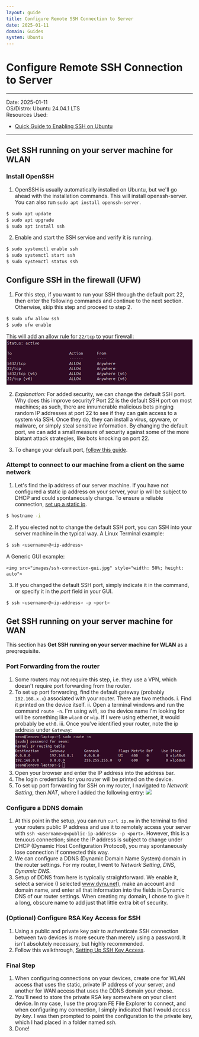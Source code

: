 ```yaml
---
layout: guide
title: Configure Remote SSH Connection to Server
date: 2025-01-11
domain: Guides
system: Ubuntu
---
```


# Configure Remote SSH Connection to Server

---

Date: 2025-01-11  
OS/Distro: Ubuntu 24.04.1 LTS  
Resources Used:  
- [Quick Guide to Enabling SSH on Ubuntu](https://linuxconfig.org/quick-guide-to-enabling-ssh-on-ubuntu-24-04)  

---

## Get SSH running on your server machine for WLAN

### Install OpenSSH
1. OpenSSH is usually automatically installed on Ubuntu, but we'll go ahead with the installation commands. This will install openssh-server. You can also run `sudo apt install openssh-server`.
```bash
$ sudo apt update
$ sudo apt upgrade
$ sudo apt install ssh
```

2. Enable and start the SSH service and verify it is running.
```bash
$ sudo systemctl enable ssh
$ sudo systemctl start ssh
$ sudo systemctl status ssh
```

## Configure SSH in the firewall (UFW)
1. For this step, if you want to run your SSH through the default port 22, then enter the following commands and continue to the next section. Otherwise, skip this step and proceed to step 2.
```bash
$ sudo ufw allow ssh
$ sudo ufw enable
```
This will add an allow rule for `22/tcp` to your firewall:
![](images/ufw_ssh_rule.png)

2. _Explanation:_ For added security, we can change the default SSH port. Why does this improve security? Port 22 is the default SSH port on most machines; as such, there are innumerable malicious bots pinging random IP addresses at port 22 to see if they can gain access to a system via SSH. Once they do, they can install a virus, spyware, or malware, or simply steal sensitive information. By changing the default port, we can add a small measure of security against some of the more blatant attack strategies, like bots knocking on port 22.

3. To change your default port, [follow this guide](change-ssh-default-port.md).

### Attempt to connect to our machine from a client on the same network
1. Let's find the ip address of our server machine. If you have not configured a static ip address on your server, your ip will be subject to DHCP and could spontaneously change. To ensure a reliable connection, [set up a static ip](static-ip-setup.md).
```bash
$ hostname -i
```

2. If you elected not to change the default SSH port, you can SSH into your server machine in the typical way. A Linux Terminal example:
```bash
$ ssh <username>@<ip-address>
```
A Generic GUI example:
    
    <img src="images/ssh-connection-gui.jpg" style="width: 50%; height: auto">

3. If you changed the default SSH port, simply indicate it in the command, or specify it in the _port_ field in your GUI.
```bash
$ ssh <username>@<ip-address> -p <port>
```

## Get SSH running on your server machine for WAN

This section has **Get SSH running on your server machine for WLAN** as a preqrequisite.

### Port Forwarding from the router
1. Some routers may not require this step, i.e. they use a VPN, which doesn't require port forwarding from the router. 
2. To set up port forwarding, find the default gateway (probably `192.168.x.x`) associated with your router. There are two methods.
	i. Find it printed on the device itself.
	ii. Open a terminal windows and run the command `route -n`. I'm using wifi, so the device name I'm looking for will be something like `wlan0` or `wlp`. If I were using ethernet, it would probably be `eth0`.
	iii. Once you've identified your router, note the ip address under `Gateway`: ![](images/router-ip.png)
3. Open your browser and enter the IP address into the address bar.
4. The login credentials for you router will be printed on the device.
5. To set up port forwarding for SSH on my router, I navigated to _Network Setting_, then _NAT_, where I added the following entry: ![](port-forwarding.png)

### Configure a DDNS domain
1. At this point in the setup, you can run `curl ip.me` in the terminal to find your routers public IP address and use it to remotely access your server with `ssh <username>@<public-ip-address> -p <port>`. However, this is a tenuous connection; since the IP address is subject to change under DHCP (Dynamic Host Configuration Protocol), you may spontaneously lose connection if connected this way.
2. We can configure a DDNS (Dynamic Domain Name System) domain in the router settings. For my router, I went to _Network Setting_, _DNS_, _Dynamic DNS_.
3. Setup of DDNS from here is typically straightforward. We enable it, select a service (I selected www.dynu.net), make an account and domain name, and enter all that information into the fields in Dynamic DNS of our router settings. When creating my domain, I chose to give it a long, obscure name to add just that little extra bit of security.

### (Optional) Configure RSA Key Access for SSH
1. Using a public and private key pair to authenticate SSH connection between two devices is more secure than merely using a password. It isn't absolutely necessary, but highly recommended. 
2. Follow this walkthrough, [Setting Up SSH Key Access](setup-SSH-key-access.md).

### Final Step
1. When configuring connections on your devices, create one for WLAN access that uses the static, private IP address of your server, and another for WAN access that uses the DDNS domain your chose.
2. You'll need to store the private RSA key somewhere on your client device. In my case, I use the program FE File Explorer to connect, and when configuring my connection, I simply indicated that I would _access by key_. I was then prompted to point the configuration to the private key, which I had placed in a folder named _ssh_.
3. Done!
